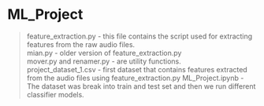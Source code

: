 # ML_Project

>feature_extraction.py - this file contains the script used for extracting features from the raw audio files.  
>mian.py - older version of feature_extraction.py  
>mover.py and renamer.py - are utility functions.  
>project_dataset_1.csv - first dataset that contains features extracted from the audio files using feature_extraction.py 
>ML_Project.ipynb - The dataset was break into train and test set and then we run different classifier models.

